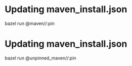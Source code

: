 
# Updating maven_install.json
bazel run @maven//:pin



# Updating maven_install.json
bazel run @unpinned_maven//:pin



